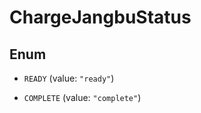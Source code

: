 

# ChargeJangbuStatus

## Enum


* `READY` (value: `"ready"`)

* `COMPLETE` (value: `"complete"`)



